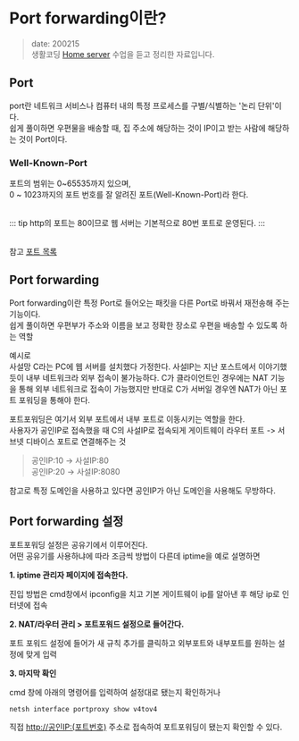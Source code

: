 Port forwarding이란? <Badge text="song" />
==========================================

> date: 200215  
> 생활코딩 [Home server](https://opentutorials.org/course/3265/20038) 수업을 듣고 정리한 자료입니다.

Port
----

port란 네트워크 서비스나 컴퓨터 내의 특정 프로세스를 구별/식별하는 '논리 단위'이다.  
쉽게 풀이하면 우편물을 배송할 때, 집 주소에 해당하는 것이 IP이고 받는 사람에 해당하는 것이 Port이다.

### Well-Known-Port

포트의 범위는 0~65535까지 있으며,  
0 ~ 1023까지의 포트 번호를 잘 알려진 포트(Well-Known-Port)라 한다.  
<br>

::: tip
http의 포트는 80이므로 웹 서버는 기본적으로 80번 포트로 운영된다.
:::  
<br>

참고 [포트 목록](https://ko.wikipedia.org/wiki/TCP/UDP%EC%9D%98_%ED%8F%AC%ED%8A%B8_%EB%AA%A9%EB%A1%9D)

Port forwarding
---------------

Port forwarding이란 특정 Port로 들어오는 패킷을 다른 Port로 바꿔서 재전송해 주는 기능이다.  
쉽게 풀이하면 우편부가 주소와 이름을 보고 정확한 장소로 우편을 배송할 수 있도록 하는 역할

예시로  
사설망 C라는 PC에 웹 서버를 설치했다 가정한다. 사설IP는 지난 포스트에서 이야기했듯이 내부 네트워크라 외부 접속이 불가능하다. C가 클라이언트인 경우에는 NAT 기능을 통해 외부 네트워크로 접속이 가능했지만 반대로 C가 서버일 경우엔 NAT가 아닌 포트 포워딩을 통해야 한다.

포트포워딩은 여기서 외부 포트에서 내부 포트로 이동시키는 역할을 한다.  
사용자가 공인IP로 접속했을 때 C의 사설IP로 접속되게 게이트웨이 라우터 포트 -> 서브넷 디바이스 포트로 연결해주는 것

> 공인IP:10 -> 사설IP:80   
> 공인IP:20 -> 사설IP:8080

참고로 특정 도메인을 사용하고 있다면 공인IP가 아닌 도메인을 사용해도 무방하다.

Port forwarding 설정
--------------------

포트포워딩 설정은 공유기에서 이루어진다.  
어떤 공유기를 사용하냐에 따라 조금씩 방법이 다른데 iptime을 예로 설명하면

**1. iptime 관리자 페이지에 접속한다.**

진입 방법은 cmd창에서 ipconfig을 치고 기본 게이트웨이 ip를 알아낸 후 해당 ip로 인터넷에 접속

**2. NAT/라우터 관리 > 포트포워드 설정으로 들어간다.**

포트 포워드 설정에 들어가 새 규칙 추가를 클릭하고 외부포트와 내부포트를 원하는 설정에 맞게 입력

**3. 마지막 확인**

cmd 창에 아래의 명령어를 입력하여 설정대로 됐는지 확인하거나

```
netsh interface portproxy show v4tov4
```

직접 <http://공인IP:(포트번호)> 주소로 접속하여 포트포워딩이 됐는지 확인할 수 있다.
